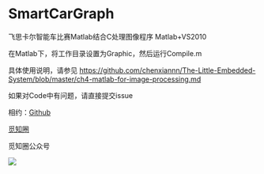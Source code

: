 # SmartCarGraph
飞思卡尔智能车比赛Matlab结合C处理图像程序
Matlab+VS2010

在Matlab下，将工作目录设置为Graphic，然后运行Compile.m

具体使用说明，请参见
https://github.com/chenxiannn/The-Little-Embedded-System/blob/master/ch4-matlab-for-image-processing.md


如果对Code中有问题，请直接提交issue



相约：[Github](https://github.com/chenxiannn)

[觅知圈](https://www.mizhiquan.com)

觅知圈公众号

![](https://www.mizhiquan.com/static/images/qrcode.jpg)